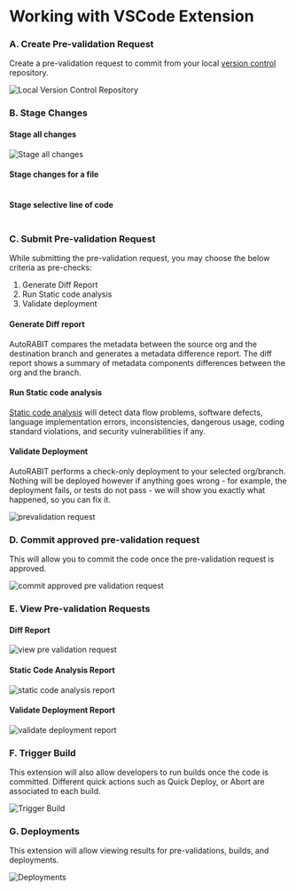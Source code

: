 # Working with VSCode Extension

### A. Create Pre-validation Request

Create a pre-validation request to commit from your local [version control](https://www.autorabit.com/7-tips-for-salesforce-version-control-integration/) repository.

![Local Version Control Repository](https://cdn.document360.io/8711f4e7-c040-4616-aac9-d947f87e4619/Images/Documentation/aaa4.png)

### B. Stage Changes

#### Stage all changes

![Stage all changes](https://cdn.document360.io/8711f4e7-c040-4616-aac9-d947f87e4619/Images/Documentation/aaaa.png)

#### Stage changes for a file

<figure><img src="https://cdn.document360.io/8711f4e7-c040-4616-aac9-d947f87e4619/Images/Documentation/aaa2.png" alt=""><figcaption></figcaption></figure>

#### Stage selective line of code

#### &#x20;

<figure><img src="https://cdn.document360.io/8711f4e7-c040-4616-aac9-d947f87e4619/Images/Documentation/aaa3.png" alt=""><figcaption></figcaption></figure>

### C. Submit Pre-validation Request

While submitting the pre-validation request, you may choose the below criteria as pre-checks:

1. Generate Diff Report
2. Run Static code analysis
3. Validate deployment

#### Generate Diff report

AutoRABIT compares the metadata between the source org and the destination branch and generates a metadata difference report. The diff report shows a summary of metadata components differences between the org and the branch.

#### Run Static code analysis

[Static code analysis](https://www.codescan.io/blog/what-is-salesforce-static-code-analysis/) will detect data flow problems, software defects, language implementation errors, inconsistencies, dangerous usage, coding standard violations, and security vulnerabilities if any.

#### Validate Deployment

AutoRABIT performs a check-only deployment to your selected org/branch. Nothing will be deployed however if anything goes wrong - for example, the deployment fails, or tests do not pass - we will show you exactly what happened, so you can fix it.

![prevalidation request](https://cdn.document360.io/8711f4e7-c040-4616-aac9-d947f87e4619/Images/Documentation/image-382.png)

### D. Commit approved pre-validation request

This will allow you to commit the code once the pre-validation request is approved.

![commit approved pre validation request](https://cdn.document360.io/8711f4e7-c040-4616-aac9-d947f87e4619/Images/Documentation/image-808.png)

### E. View Pre-validation Requests

#### Diff Report

![view pre validation request](https://cdn.document360.io/8711f4e7-c040-4616-aac9-d947f87e4619/Images/Documentation/image-671.png)

#### Static Code Analysis Report

![static code analysis report](https://cdn.document360.io/8711f4e7-c040-4616-aac9-d947f87e4619/Images/Documentation/image-210.png)

#### Validate Deployment Report

![validate deployment report](https://cdn.document360.io/8711f4e7-c040-4616-aac9-d947f87e4619/Images/Documentation/image-719.png)

### F. Trigger Build

This extension will also allow developers to run builds once the code is committed. Different quick actions such as Quick Deploy, or Abort are associated to each build.

![Trigger Build](https://cdn.document360.io/8711f4e7-c040-4616-aac9-d947f87e4619/Images/Documentation/image-202.png)

### G. Deployments

This extension will allow viewing results for pre-validations, builds, and deployments.&#x20;

![Deployments](https://cdn.document360.io/8711f4e7-c040-4616-aac9-d947f87e4619/Images/Documentation/image-734.png)
